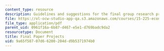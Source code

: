 ```yaml
---
content_type: resource
description: Guidelines and suggestions for the final group research project.
file: https://ol-ocw-studio-app-qa.s3.amazonaws.com/courses/15-225-economy-and-business-in-modern-china-and-india-spring-2008/9a65f58707d66200204dd9b5371974b0_final_assn.pdf
file_type: application/pdf
parent_uid: 0961f16a-6b87-d467-e5e1-d769badc9da2
resourcetype: Document
title: Final Paper Projects
uid: 9a65f587-07d6-6200-204d-d9b5371974b0
---
```

